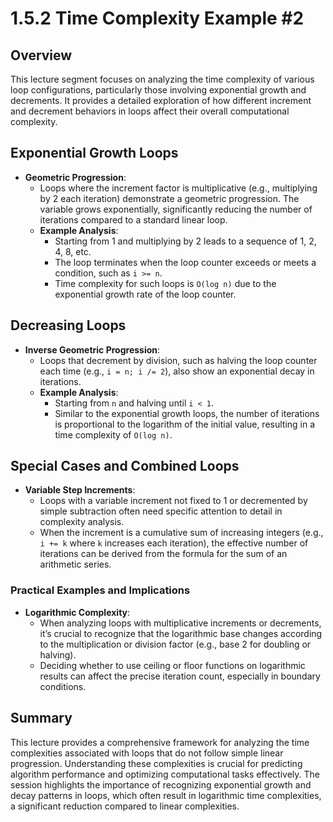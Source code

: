 # 1.5.2 Time Complexity Example #2

## Overview

This lecture segment focuses on analyzing the time complexity of various loop configurations, particularly those involving exponential growth and decrements. It provides a detailed exploration of how different increment and decrement behaviors in loops affect their overall computational complexity.

## Exponential Growth Loops

- **Geometric Progression**:
  - Loops where the increment factor is multiplicative (e.g., multiplying by 2 each iteration) demonstrate a geometric progression. The variable grows exponentially, significantly reducing the number of iterations compared to a standard linear loop.
  - **Example Analysis**:
    - Starting from 1 and multiplying by 2 leads to a sequence of 1, 2, 4, 8, etc.
    - The loop terminates when the loop counter exceeds or meets a condition, such as `i >= n`.
    - Time complexity for such loops is `O(log n)` due to the exponential growth rate of the loop counter.

## Decreasing Loops

- **Inverse Geometric Progression**:
  - Loops that decrement by division, such as halving the loop counter each time (e.g., `i = n; i /= 2`), also show an exponential decay in iterations.
  - **Example Analysis**:
    - Starting from `n` and halving until `i < 1`.
    - Similar to the exponential growth loops, the number of iterations is proportional to the logarithm of the initial value, resulting in a time complexity of `O(log n)`.

## Special Cases and Combined Loops

- **Variable Step Increments**:
  - Loops with a variable increment not fixed to 1 or decremented by simple subtraction often need specific attention to detail in complexity analysis.
  - When the increment is a cumulative sum of increasing integers (e.g., `i += k` where `k` increases each iteration), the effective number of iterations can be derived from the formula for the sum of an arithmetic series.

### Practical Examples and Implications

- **Logarithmic Complexity**:
  - When analyzing loops with multiplicative increments or decrements, it’s crucial to recognize that the logarithmic base changes according to the multiplication or division factor (e.g., base 2 for doubling or halving).
  - Deciding whether to use ceiling or floor functions on logarithmic results can affect the precise iteration count, especially in boundary conditions.

## Summary

This lecture provides a comprehensive framework for analyzing the time complexities associated with loops that do not follow simple linear progression. Understanding these complexities is crucial for predicting algorithm performance and optimizing computational tasks effectively. The session highlights the importance of recognizing exponential growth and decay patterns in loops, which often result in logarithmic time complexities, a significant reduction compared to linear complexities.
